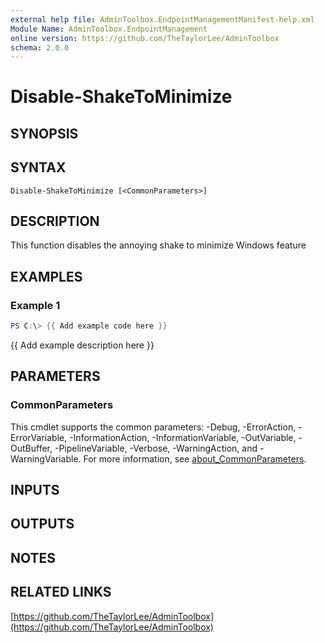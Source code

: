 ```yaml
---
external help file: AdminToolbox.EndpointManagementManifest-help.xml
Module Name: AdminToolbox.EndpointManagement
online version: https://github.com/TheTaylorLee/AdminToolbox
schema: 2.0.0
---
```


# Disable-ShakeToMinimize

## SYNOPSIS

## SYNTAX

```
Disable-ShakeToMinimize [<CommonParameters>]
```

## DESCRIPTION
This function disables the annoying shake to minimize Windows feature

## EXAMPLES

### Example 1
```powershell
PS C:\> {{ Add example code here }}
```

{{ Add example description here }}

## PARAMETERS

### CommonParameters
This cmdlet supports the common parameters: -Debug, -ErrorAction, -ErrorVariable, -InformationAction, -InformationVariable, -OutVariable, -OutBuffer, -PipelineVariable, -Verbose, -WarningAction, and -WarningVariable. For more information, see [about_CommonParameters](http://go.microsoft.com/fwlink/?LinkID=113216).

## INPUTS

## OUTPUTS

## NOTES

## RELATED LINKS

[https://github.com/TheTaylorLee/AdminToolbox](https://github.com/TheTaylorLee/AdminToolbox)


